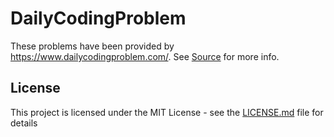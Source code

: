 # DailyCodingProblem
These problems have been provided by https://www.dailycodingproblem.com/. See [Source](src/daily/coding/problem) for more info.
## License
This project is licensed under the MIT License - see the [LICENSE.md](LICENSE) file for details
